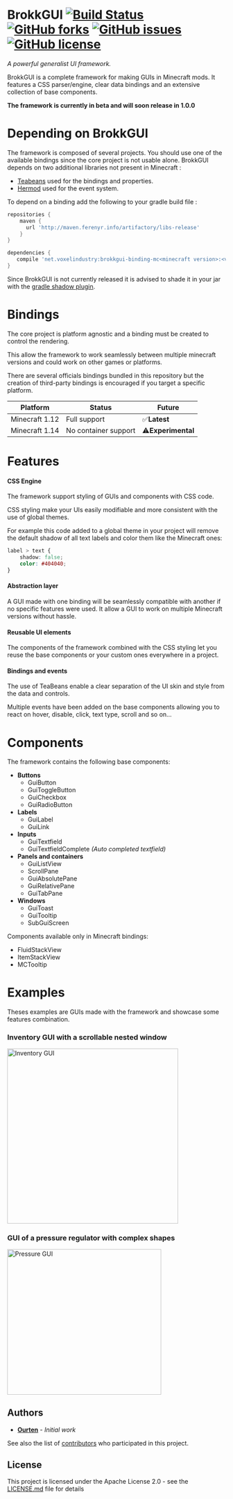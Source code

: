 # BrokkGUI [![Build Status](https://teamcity.leviathan-studio.com/app/rest/builds/buildType:BrokkGUI_Build/statusIcon)](https://travis-ci.org/VoxelIndustry/BrokkGUI) [![GitHub forks](https://img.shields.io/github/forks/voxelindustry/BrokkGUI.svg)](https://github.com/voxelindustry/BrokkGUI/network) [![GitHub issues](https://img.shields.io/github/issues/voxelindustry/BrokkGUI.svg)](https://github.com/voxelindustry/BrokkGUI/issues) [![GitHub license](https://img.shields.io/github/license/voxelindustry/BrokkGUI.svg)](https://github.com/voxelindustry/BrokkGUI/blob/master/LICENSE)

_A powerful generalist UI framework._

BrokkGUI is a complete framework for making GUIs in Minecraft mods. It features a CSS parser/engine, clear data bindings and an extensive collection of base components.

**The framework is currently in beta and will soon release in 1.0.0**

# Depending on BrokkGUI
The framework is composed of several projects. You should use one of the available bindings since the core project is not usable alone.
BrokkGUI depends on two additional libraries not present in Minecraft :
* [Teabeans](https://github.com/Ourten/TeaBeans) used for the bindings and properties.
* [Hermod](https://github.com/VoxelIndustry/Hermod) used for the event system.

To depend on a binding add the following to your gradle build file :
```gradle
repositories {
    maven {
      url 'http://maven.ferenyr.info/artifactory/libs-release'
    }
}

dependencies {
   compile 'net.voxelindustry:brokkgui-binding-mc<minecraft version>:<version number>'
}
```

Since BrokkGUI is not currently released it is advised to shade it in your jar with the [gradle shadow plugin](https://github.com/johnrengelman/shadow).

# Bindings
The core project is platform agnostic and a binding must be created to control the rendering.

This allow the framework to work seamlessly between multiple minecraft versions and could work on other games or platforms.

There are several officials bindings bundled in this repository but the creation of third-party bindings is encouraged if you target a specific platform.

| Platform      | Status    | Future    |
| ------------- | --------- | --------- |
| Minecraft 1.12 | Full support | :white_check_mark:**Latest** |
| Minecraft 1.14 | No container support | :warning:**Experimental** |

# Features
#### CSS Engine
The framework support styling of GUIs and components with CSS code.

CSS styling make your UIs easily modifiable and more consistent with the use of global themes.

For example this code added to a global theme in your project will remove the default shadow of all text labels and color them like the Minecraft ones:
```css
label > text {
    shadow: false;
    color: #404040;
}
``` 
#### Abstraction layer
A GUI made with one binding will be seamlessly compatible with another if no specific features were used.
It allow a GUI to work on multiple Minecraft versions without hassle.

#### Reusable UI elements
The components of the framework combined with the CSS styling let you reuse the base components or your custom ones everywhere in a project.

#### Bindings and events
The use of TeaBeans enable a clear separation of the UI skin and style from the data and controls.

Multiple events have been added on the base components allowing you to react on hover, disable, click, text type, scroll and so on...

# Components
The framework contains the following base components:
* **Buttons**
  * GuiButton
  * GuiToggleButton
  * GuiCheckbox
  * GuiRadioButton
* **Labels**
  * GuiLabel
  * GuiLink
* **Inputs**
  * GuiTextfield
  * GuiTextfieldComplete _(Auto completed textfield)_
* **Panels and containers**  
  * GuiListView
  * ScrollPane
  * GuiAbsolutePane
  * GuiRelativePane
  * GuiTabPane
* **Windows**
  * GuiToast
  * GuiTooltip
  * SubGuiScreen

Components available only in Minecraft bindings:
* FluidStackView
* ItemStackView
* MCTooltip

# Examples
Theses examples are GUIs made with the framework and showcase some features combination.
### Inventory GUI with a scrollable nested window
<img src="http://i.ferenyr.info/images/storage/provider.gif" alt="Inventory GUI" width="393.5" height="402.5">

### GUI of a pressure regulator with complex shapes
<img src="http://i.ferenyr.info/images/storage/steamvent.gif" alt="Pressure GUI" width="354.5" height="334.5">

## Authors

* **[Ourten](https://github.com/Ourten)** - *Initial work*

See also the list of [contributors](https://github.com/voxelindustry/brokkgui/contributors) who participated in this project.

## License

This project is licensed under the Apache License 2.0 - see the [LICENSE.md](LICENSE.md) file for details